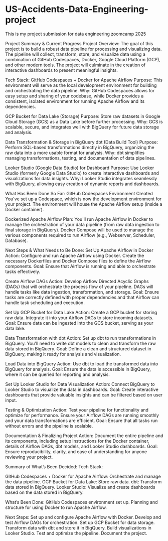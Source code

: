 # US-Accidents-Data-Engineering-project
This is my project submission for data engineering zoomcamp 2025

Project Summary & Current Progress
Project Overview: The goal of this project is to build a robust data pipeline for processing and visualizing data. The pipeline will collect, transform, store, and visualize data using a combination of GitHub Codespaces, Docker, Google Cloud Platform (GCP), and other modern tools. The project will culminate in the creation of interactive dashboards to present meaningful insights.

Tech Stack:
GitHub Codespaces + Docker for Apache Airflow
Purpose: This environment will serve as the local development environment for building and orchestrating the data pipeline.
Why: GitHub Codespaces allows for easy setup and sharing of your codebase, while Docker provides a consistent, isolated environment for running Apache Airflow and its dependencies.

GCP Bucket for Data Lake (Storage)
Purpose: Store raw datasets in Google Cloud Storage (GCS) as a Data Lake before further processing.
Why: GCS is scalable, secure, and integrates well with BigQuery for future data storage and analysis.

Data Transformation & Storage in BigQuery
dbt (Data Build Tool)
Purpose: Perform SQL-based transformations directly in BigQuery, organizing the raw data into a more usable format for analysis.
Why: dbt simplifies managing transformations, testing, and documentation of data pipelines.

Looker Studio (Google Data Studio) for Dashboard
Purpose: Use Looker Studio (formerly Google Data Studio) to create interactive dashboards and visualizations for data insights.
Why: Looker Studio integrates seamlessly with BigQuery, allowing easy creation of dynamic reports and dashboards.

What Has Been Done So Far:
GitHub Codespaces Environment Created
You've set up a Codespace, which is now the development environment for your project.
The environment will house the Apache Airflow setup (inside a Docker container).

Dockerized Apache Airflow
Plan: You'll run Apache Airflow in Docker to manage the orchestration of your data pipeline (from raw data ingestion to final storage in BigQuery).
Docker Compose will be used to manage the various components required to run Airflow (e.g., Webserver, Scheduler, Database).

Next Steps & What Needs to Be Done:
Set Up Apache Airflow in Docker
Action: Configure and run Apache Airflow using Docker. Create the necessary Dockerfiles and Docker Compose files to define the Airflow components.
Goal: Ensure that Airflow is running and able to orchestrate tasks effectively.

Create Airflow DAGs
Action: Develop Airflow Directed Acyclic Graphs (DAGs) that will orchestrate the process flow of your pipeline. DAGs will handle tasks like data ingestion, transformation, and storage.
Goal: Ensure tasks are correctly defined with proper dependencies and that Airflow can handle task scheduling and execution.

Set Up GCP Bucket for Data Lake
Action: Create a GCP bucket for storing raw data. Integrate it into your Airflow DAGs to store incoming datasets.
Goal: Ensure data can be ingested into the GCS bucket, serving as your data lake.

Data Transformation with dbt
Action: Set up dbt to run transformations in BigQuery. You'll need to write dbt models to clean and transform the raw data stored in BigQuery.
Goal: Define a clean and structured dataset in BigQuery, making it ready for analysis and visualization.

Load Data into BigQuery
Action: Use dbt to load the transformed data into BigQuery for analysis.
Goal: Ensure the data is accessible in BigQuery, where it can be queried for reporting and analysis.

Set Up Looker Studio for Data Visualization
Action: Connect BigQuery to Looker Studio to visualize the data in dashboards.
Goal: Create interactive dashboards that provide valuable insights and can be filtered based on user input.

Testing & Optimization
Action: Test your pipeline for functionality and optimize for performance. Ensure your Airflow DAGs are running smoothly and your data transformations are efficient.
Goal: Ensure that all tasks run without errors and the pipeline is scalable.

Documentation & Finalizing Project
Action: Document the entire pipeline and its components, including setup instructions for the Docker container, details of Airflow DAGs, dbt models, and Looker Studio dashboards.
Goal: Ensure reproducibility, clarity, and ease of understanding for anyone reviewing your project.

Summary of What’s Been Decided:
Tech Stack:

GitHub Codespaces + Docker for Apache Airflow: Orchestrate and manage the data pipeline.
GCP Bucket for Data Lake: Store raw data.
dbt: Transform data stored in BigQuery.
Looker Studio: Visualize and create dashboards based on the data stored in BigQuery.

What’s Been Done:
GitHub Codespaces environment set up.
Planning and structure for using Docker to run Apache Airflow.

Next Steps:
Set up and configure Apache Airflow with Docker.
Develop and test Airflow DAGs for orchestration.
Set up GCP Bucket for data storage.
Transform data with dbt and store it in BigQuery.
Build visualizations in Looker Studio.
Test and optimize the pipeline.
Document the project.
